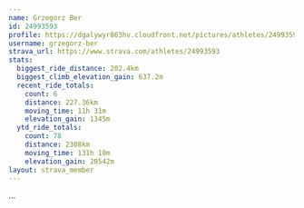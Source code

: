 ```yaml
---
name: Grzegorz Ber
id: 24993593
profile: https://dgalywyr863hv.cloudfront.net/pictures/athletes/24993593/7453165/11/large.jpg
username: grzegorz-ber
strava_url: https://www.strava.com/athletes/24993593
stats:
  biggest_ride_distance: 202.4km
  biggest_climb_elevation_gain: 637.2m
  recent_ride_totals:
    count: 6
    distance: 227.36km
    moving_time: 11h 31m
    elevation_gain: 1345m
  ytd_ride_totals:
    count: 78
    distance: 2308km
    moving_time: 131h 10m
    elevation_gain: 20542m
layout: strava_member
--- 
```

...

